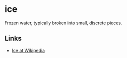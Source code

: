 # ice

Frozen water, typically broken into small, discrete pieces.

## Links

 - [Ice at Wikipedia](https://en.wikipedia.org/wiki/Ice)